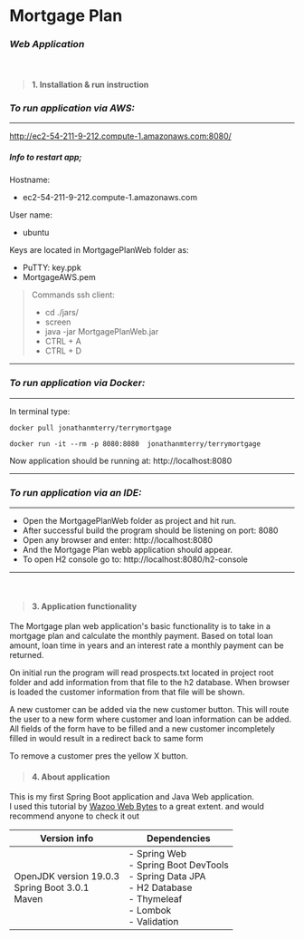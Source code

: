 
# Mortgage Plan

### *Web Application*
<br>


>#### 1. Installation & run instruction
> 
### *To run application via AWS:*
***

http://ec2-54-211-9-212.compute-1.amazonaws.com:8080/

##### Info to restart app;

Hostname:
- ec2-54-211-9-212.compute-1.amazonaws.com

User name: 
- ubuntu

Keys are located in MortgagePlanWeb folder as:
- PuTTY: key.ppk
- MortgageAWS.pem

> Commands ssh client: 
>- cd ./jars/ 
>- screen
>- java -jar MortgagePlanWeb.jar
>- CTRL + A
>- CTRL + D
***

### *To run application via Docker:*
***
In terminal type:

    docker pull jonathanmterry/terrymortgage

    docker run -it --rm -p 8080:8080  jonathanmterry/terrymortgage 

Now application should be running at: http://localhost:8080
***

### *To run application via an IDE:*
***
- Open the MortgagePlanWeb folder as project and hit run.
- After successful build the program should be listening on port: 8080
- Open any browser and enter: http://localhost:8080 
- And the Mortgage Plan webb application should appear.
- To open H2 console go to: http://localhost:8080/h2-console
***
<br>

>#### 3. Application functionality


The Mortgage plan web application's basic functionality is to  take in a mortgage plan and calculate
the monthly payment. Based on total loan amount, loan time in years and an interest rate  a monthly  payment can be returned.

On initial run the program will read prospects.txt located in project root folder and add information from that file to the h2 database.
When browser is loaded the customer information from that file will be shown.   

A new customer can be added via the new customer button. This will route the user to a new form where customer and loan information can 
be added. All fields of the form have to be filled and a new customer incompletely filled in would result in a redirect back to same form 

To remove a customer pres the yellow X button.

>#### 4. About application


This is my first Spring Boot application and Java Web application. 
<br>I used this tutorial by [Wazoo Web Bytes](https://www.youtube.com/watch?v=Hvuij8SOW8Q)  to a great extent. and would recommend anyone to check it out

| Version info                                           | Dependencies                                                                                                                     |   
|--------------------------------------------------------|----------------------------------------------------------------------------------------------------------------------------------|
| OpenJDK version 19.0.3<br/>Spring Boot 3.0.1<br/>Maven | - Spring Web<br/> - Spring Boot DevTools<br/> - Spring Data JPA<br/> - H2 Database<br/>- Thymeleaf<br/>- Lombok<br/>- Validation |
